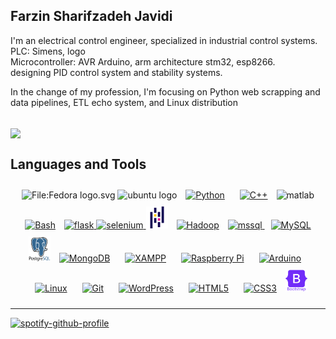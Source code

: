 

## Farzin Sharifzadeh Javidi  
  
I'm an electrical control engineer, specialized in industrial control systems. PLC: Simens, logo <br/>
Microcontroller: AVR Arduino, arm architecture stm32, esp8266.<br/> designing PID control system and stability systems.

In the change of my profession, I'm focusing on Python web scrapping and data pipelines, ETL echo system, and Linux distribution
  
<br/>
<img align="center" height="170" src="https://github-readme-stats-sigma-five.vercel.app/api/top-langs/?username=farzinsharif&layout=compact&langs_count=16&theme=swift"/>

  <br/>


## Languages and Tools  
<div align="center">  

<img alt="File:Fedora logo.svg" src="https://upload.wikimedia.org/wikipedia/commons/thumb/3/3f/Fedora_logo.svg/267px-Fedora_logo.svg.png?20091128031656" decoding="async" width="35" height="35" srcset="https://upload.wikimedia.org/wikipedia/commons/thumb/3/3f/Fedora_logo.svg/401px-Fedora_logo.svg.png?20091128031656 1.5x, https://upload.wikimedia.org/wikipedia/commons/thumb/3/3f/Fedora_logo.svg/534px-Fedora_logo.svg.png?20091128031656 2x" data-file-width="267" data-file-height="35">
  <img src="https://cdn.jsdelivr.net/gh/devicons/devicon/icons/ubuntu/ubuntu-plain.svg" height="35" width="35" alt="ubuntu logo"  />
  <a href="https://www.python.org/" target="_blank"><img style="margin: 10px" src="https://profilinator.rishav.dev/skills-assets/python-original.svg" alt="Python" height="35" /></a> 
<a href="https://www.cplusplus.com/" target="_blank"><img style="margin: 10px" src="https://profilinator.rishav.dev/skills-assets/cplusplus-original.svg" alt="C++" height="35" /></a>
  <img src="https://upload.wikimedia.org/wikipedia/commons/2/21/Matlab_Logo.png" alt="matlab" width="35" height="35"/> </a>
   <a href="https://www.gnu.org/software/bash/" target="_blank"><img style="margin: 10px" src="https://profilinator.rishav.dev/skills-assets/gnu_bash-icon.svg" alt="Bash" height="35" /></a>  
  <a href="https://flask.palletsprojects.com/" target="_blank" rel="noreferrer"> <img src="https://www.vectorlogo.zone/logos/pocoo_flask/pocoo_flask-icon.svg" alt="flask" width="35" height="35"/> </a>
  <a href="https://www.selenium.dev" target="_blank" rel="noreferrer"> <img src="https://raw.githubusercontent.com/detain/svg-logos/780f25886640cef088af994181646db2f6b1a3f8/svg/selenium-logo.svg" alt="selenium" width="40" height="35"/> </a>
  <img src="https://raw.githubusercontent.com/devicons/devicon/2ae2a900d2f041da66e950e4d48052658d850630/icons/pandas/pandas-original.svg" alt="pandas" width="35" height="35"/> </a>
   <a href="https://hadoop.apache.org/" target="_blank"><img style="margin: 10px" src="https://profilinator.rishav.dev/skills-assets/apache_hadoop-icon.svg" alt="Hadoop" height="35" /></a>
   <a href="https://www.microsoft.com/en-us/sql-server" target="_blank" rel="noreferrer"> <img src="https://www.svgrepo.com/show/303229/microsoft-sql-server-logo.svg" alt="mssql" width="40" height="40"/> </a> <a href="https://pandas.pydata.org/" target="_blank" rel="noreferrer"> 
<a href="https://www.mysql.com/" target="_blank"><img style="margin: 10px" src="https://profilinator.rishav.dev/skills-assets/mysql-original-wordmark.svg" alt="MySQL" height="40" /></a>
  <img src="https://raw.githubusercontent.com/devicons/devicon/master/icons/postgresql/postgresql-original-wordmark.svg" alt="postgresql" width="35" height="40"/> </a> 
<a href="https://www.mongodb.com/" target="_blank"><img style="margin: 10px" src="https://profilinator.rishav.dev/skills-assets/mongodb-original-wordmark.svg" alt="MongoDB" height="35" /></a>
<a href="https://www.apachefriends.org/" target="_blank"><img style="margin: 10px" src="https://profilinator.rishav.dev/skills-assets/xampp.png" alt="XAMPP" height="30" /></a>  
<a href="https://www.raspberrypi.org/" target="_blank"><img style="margin: 10px" src="https://profilinator.rishav.dev/skills-assets/raspberrypi.png" alt="Raspberry Pi" height="35" /></a>
<a href="https://www.arduino.cc/" target="_blank"><img style="margin: 10px" src="https://profilinator.rishav.dev/skills-assets/arduino.png" alt="Arduino" height="30" /></a>  
<a href="https://www.linux.org/" target="_blank"><img style="margin: 10px" src="https://profilinator.rishav.dev/skills-assets/linux-original.svg" alt="Linux" height="35" /></a>  
<a href="https://github.com/" target="_blank"><img style="margin: 10px" src="https://profilinator.rishav.dev/skills-assets/git-scm-icon.svg" alt="Git" height="35" /></a>  
<a href="https://wordpress.com/" target="_blank"><img style="margin: 10px" src="https://profilinator.rishav.dev/skills-assets/wordpress.png" alt="WordPress" height="35" /></a>
<a href="https://en.wikipedia.org/wiki/HTML5" target="_blank"><img style="margin: 10px" src="https://profilinator.rishav.dev/skills-assets/html5-original-wordmark.svg" alt="HTML5" height="35" /></a>
<a href="https://www.w3schools.com/css/" target="_blank"><img style="margin: 10px" src="https://profilinator.rishav.dev/skills-assets/css3-original-wordmark.svg" alt="CSS3" height="35" /></a>
<a href="https://getbootstrap.com" target="_blank" rel="noreferrer"> <img src="https://raw.githubusercontent.com/devicons/devicon/master/icons/bootstrap/bootstrap-plain-wordmark.svg" alt="bootstrap" width="35" height="35"/> </a> 
  


</div>  

----
[![spotify-github-profile](https://spotify-github-profile.kittinanx.com/api/view?uid=31xzgv6s7nugmalgtuaxtc77tura&cover_image=true&theme=default&show_offline=false&background_color=000000&interchange=true&bar_color=53b14f&bar_color_cover=true)](https://github.com/kittinan/spotify-github-profile)
